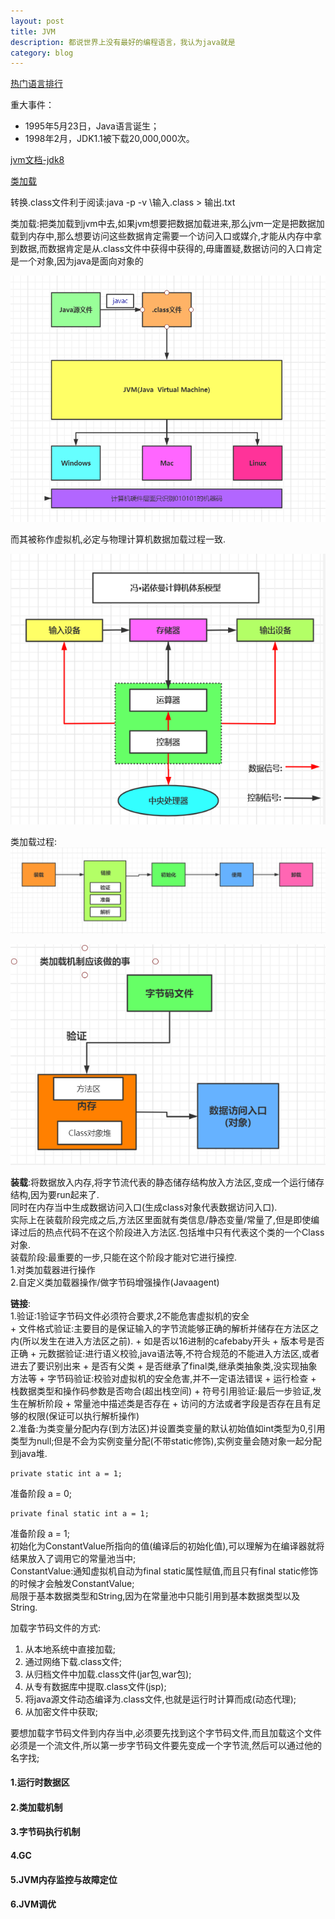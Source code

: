 ```yaml
---
layout: post
title: JVM
description: 都说世界上没有最好的编程语言，我认为java就是
category: blog
---
```


[热门语言排行](https://www.tiobe.com/tiobe-index/)

重大事件：  
* 1995年5月23日，Java语言诞生；
* 1998年2月，JDK1.1被下载20,000,000次。
   
[jvm文档-jdk8](https://docs.oracle.com/javase/specs/jvms/se8/html/jvms-1.html#jvms-1.2)  

[类加载](https://docs.oracle.com/javase/specs/jvms/se8/html/jvms-5.html)

转换.class文件利于阅读:java -p -v \输入.class > 输出.txt

类加载:把类加载到jvm中去,如果jvm想要把数据加载进来,那么jvm一定是把数据加载到内存中,那么想要访问这些数据肯定需要一个访问入口或媒介,才能从内存中拿到数据,而数据肯定是从.class文件中获得中获得的,毋庸置疑,数据访问的入口肯定是一个对象,因为java是面向对象的

![1](/images/jvm/1-1.png)  

而其被称作虚拟机,必定与物理计算机数据加载过程一致.

![2](/images/jvm/1-2.png)

类加载过程:  
![3](/images/jvm/1-3.png)  

![4](/images/jvm/1-4.png) 

**装载**:将数据放入内存,将字节流代表的静态储存结构放入方法区,变成一个运行储存结构,因为要run起来了.  
同时在内存当中生成数据访问入口(生成class对象代表数据访问入口).   
实际上在装载阶段完成之后,方法区里面就有类信息/静态变量/常量了,但是即使编译过后的热点代码不在这个阶段进入方法区.包括堆中只有代表这个类的一个Class对象.  
装载阶段:最重要的一步,只能在这个阶段才能对它进行操控.  
1.对类加载器进行操作  
2.自定义类加载器操作/做字节码增强操作(Javaagent)  

**链接**:  
   1.验证:1验证字节码文件必须符合要求,2不能危害虚拟机的安全  
      + 文件格式验证:主要目的是保证输入的字节流能够正确的解析并储存在方法区之内(所以发生在进入方法区之前).
         + 如是否以16进制的cafebaby开头
         + 版本号是否正确
      + 元数据验证:进行语义校验,java语法等,不符合规范的不能进入方法区,或者进去了要识别出来
         + 是否有父类
         + 是否继承了final类,继承类抽象类,没实现抽象方法等
      + 字节码验证:校验对虚拟机的安全危害,并不一定语法错误
         + 运行检查
         + 栈数据类型和操作码参数是否吻合(超出栈空间)
      + 符号引用验证:最后一步验证,发生在解析阶段
         + 常量池中描述类是否存在
         + 访问的方法或者字段是否存在且有足够的权限(保证可以执行解析操作)  
   2.准备:为类变量分配内存(到方法区)并设置类变量的默认初始值如int类型为0,引用类型为null;但是不会为实例变量分配(不带static修饰),实例变量会随对象一起分配到java堆.  
```
private static int a = 1;  
```
准备阶段 a = 0;  
```
private final static int a = 1;  
```
准备阶段 a = 1;  
初始化为ConstantValue所指向的值(编译后的初始化值),可以理解为在编译器就将结果放入了调用它的常量池当中;  
ConstantValue:通知虚拟机自动为final static属性赋值,而且只有final static修饰的时候才会触发ConstantValue;  
局限于基本数据类型和String,因为在常量池中只能引用到基本数据类型以及String.  

加载字节码文件的方式:  
   1. 从本地系统中直接加载;  
   2. 通过网络下载.class文件;  
   3. 从归档文件中加载.class文件(jar包,war包);  
   4. 从专有数据库中提取.class文件(jsp);  
   5. 将java源文件动态编译为.class文件,也就是运行时计算而成(动态代理);  
   6. 从加密文件中获取;  

要想加载字节码文件到内存当中,必须要先找到这个字节码文件,而且加载这个文件必须是一个流文件,所以第一步字节码文件要先变成一个字节流,然后可以通过他的名字找; 


#### 1.运行时数据区
#### 2.类加载机制
#### 3.字节码执行机制
#### 4.GC
#### 5.JVM内存监控与故障定位
#### 6.JVM调优